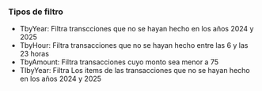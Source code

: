 ### Tipos de filtro

- TbyYear: Filtra transcciones que no se hayan hecho en los años 2024 y 2025
- TbyHour: Filtra transacciones que no se hayan hecho entre las 6 y las 23 horas
- TbyAmount: Filtra transacciones cuyo monto sea menor a 75
- TIbyYear: Filtra Los items de las transacciones que no se hayan hecho en los años 2024 y 2025